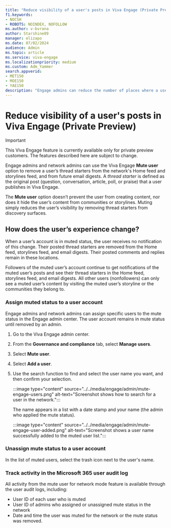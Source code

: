 ```yaml
---
title: "Reduce visibility of a user's posts in Viva Engage (Private Preview)"
f1.keywords:
- NOCSH
- ROBOTS: NOINDEX, NOFOLLOW
ms.author: v-bvrana
author: Starshine89
manager: elizapo
ms.date: 07/02/2024
audience: Admin
ms.topic: article
ms.service: viva-engage
ms.localizationpriority: medium
ms.custom: Adm_Yammer
search.appverid:
- MET150
- MOE150
- YAE150
description: "Engage admins can reduce the number of places where a user's post appears in the Viva Engage network."
---
```


# Reduce visibility of a user's posts in Viva Engage (Private Preview)

>[!IMPORTANT]
>This Viva Engage feature is currently available only for private preview customers. The features described here are subject to change.

Engage admins and network admins can use the Viva Engage **Mute user** option to remove a user’s thread starters from the network's Home feed and storylines feed, and from future email digests. A *thread starter* is defined as the original post (question, conversation, article, poll, or praise) that a user publishes in Viva Engage.

The **Mute user** option doesn’t prevent the user from creating content, nor does it hide the user’s content from communities or storylines. Muting simply reduces the user’s visibility by removing thread starters from discovery surfaces.

## How does the user’s experience change?

When a user’s account is in muted status, the user receives no notification of this change. Their posted thread starters are removed from the Home feed, storylines feed, and email digests. Their posted comments and replies remain in these locations.

Followers of the muted user’s account continue to get notifications of the muted user’s posts and see their thread starters in the Home feed, storylines feed, and email digests. All other users (nonfollowers) can only see a muted user’s content by visiting the muted user’s storyline or the communities they belong to.

### Assign muted status to a user account

Engage admins and network admins can assign specific users to the mute status in the Engage admin center. The user account remains in mute status until removed by an admin.

1. Go to the Viva Engage admin center.

2. From the **Governance and compliance** tab, select **Manage users**.

3. Select **Mute user**.

4. Select **Add a user**.

5. Use the search function to find and select the user name you want, and then confirm your selection.

    :::image type="content" source="../../media/engage/admin/mute-engage-users.png" alt-text="Screenshot shows how to search for a user in the network.":::

    The name appears in a list with a date stamp and your name (the admin who applied the mute status).

    :::image type="content" source="../../media/engage/admin/mute-engage-user-added.png" alt-text="Screenshot shows a user name successfully added to the muted user list.":::

### Unassign mute status to a user account

In the list of muted users, select the trash icon next to the user's name.

### Track activity in the Microsoft 365 user audit log

All activity from the mute user for network mode feature is available through the user audit logs, including:

- User ID of each user who is muted
- User ID of admins who assigned or unassigned mute status in the network
- Date and time the user was muted for the network or the mute status was removed.
